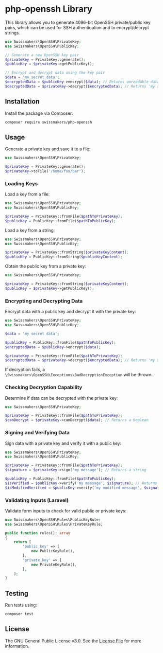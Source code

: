 # php-openssh Library

This library allows you to generate 4096-bit OpenSSH private/public key pairs, which can be used for SSH authentication and to encrypt/decrypt strings.

```php
use Swissmakers\OpenSSH\PrivateKey;
use Swissmakers\OpenSSH\PublicKey;

// Generate a new OpenSSH key pair
$privateKey = PrivateKey::generate();
$publicKey = $privateKey->getPublicKey();

// Encrypt and decrypt data using the key pair
$data = 'my secret data';
$encryptedData = $publicKey->encrypt($data); // Returns unreadable data
$decryptedData = $privateKey->decrypt($encryptedData); // Returns 'my secret data' in plaintext
```

## Installation

Install the package via Composer:

```bash
composer require swissmakers/php-openssh
```

## Usage

Generate a private key and save it to a file:

```php
use Swissmakers\OpenSSH\PrivateKey;

$privateKey = PrivateKey::generate();
$privateKey->toFile('/home/foo/bar');
```

### Loading Keys

Load a key from a file:

```php
use Swissmakers\OpenSSH\PrivateKey;
use Swissmakers\OpenSSH\PublicKey;

$privateKey = PrivateKey::fromFile($pathToPrivateKey);
$publicKey = PublicKey::fromFile($pathToPublicKey);
```

Load a key from a string:

```php
use Swissmakers\OpenSSH\PrivateKey;
use Swissmakers\OpenSSH\PublicKey;

$privateKey = PrivateKey::fromString($privateKeyContent);
$publicKey = PublicKey::fromString($publicKeyContent);
```

Obtain the public key from a private key:

```php
use Swissmakers\OpenSSH\PrivateKey;

$privateKey = PrivateKey::fromString($privateKeyContent);
$publicKey = $privateKey->getPublicKey();
```

### Encrypting and Decrypting Data

Encrypt data with a public key and decrypt it with the private key:

```php
use Swissmakers\OpenSSH\PrivateKey;
use Swissmakers\OpenSSH\PublicKey;

$data = 'my secret data';

$publicKey = PublicKey::fromFile($pathToPublicKey);
$encryptedData = $publicKey->encrypt($data);

$privateKey = PrivateKey::fromFile($pathToPrivateKey);
$decryptedData = $privateKey->decrypt($encryptedData); // Returns 'my secret data'
```

If decryption fails, a `\Swissmakers\OpenSSH\Exceptions\BadDecryptionException` will be thrown.

### Checking Decryption Capability

Determine if data can be decrypted with the private key:

```php
use Swissmakers\OpenSSH\PrivateKey;

$privateKey = PrivateKey::fromFile($pathToPrivateKey);
$canDecrypt = $privateKey->canDecrypt($data); // Returns a boolean
```

### Signing and Verifying Data

Sign data with a private key and verify it with a public key:

```php
use Swissmakers\OpenSSH\PrivateKey;
use Swissmakers\OpenSSH\PublicKey;

$privateKey = PrivateKey::fromFile($pathToPrivateKey);
$signature = $privateKey->sign('my message'); // Returns a string

$publicKey = PublicKey::fromFile($pathToPublicKey);
$isVerified = $publicKey->verify('my message', $signature); // Returns true
$isModifiedVerified = $publicKey->verify('my modified message', $signature); // Returns false
```

### Validating Inputs (Laravel)

Validate form inputs to check for valid public or private keys:

```php
use Swissmakers\OpenSSH\Rules\PublicKeyRule;
use Swissmakers\OpenSSH\Rules\PrivateKeyRule;

public function rules(): array
{
    return [
        'public_key' => [
            new PublicKeyRule(),
        ],
        'private_key' => [
            new PrivateKeyRule(),
        ],
    ];
}
```

## Testing

Run tests using:

```bash
composer test
```

## License

The GNU General Public License v3.0. See the [License File](LICENSE.md) for more information.
